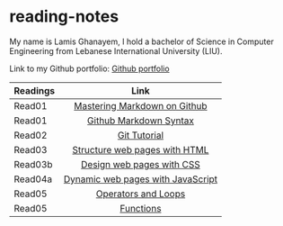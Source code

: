 # reading-notes

My name is Lamis Ghanayem, I hold a bachelor of Science in Computer Engineering from Lebanese International University (LIU).

Link to my Github portfolio:
[Github portfolio](https://github.com/lamisghanayem)

| Readings |      Link                                                                                    | 
|----------|:-------------:                                                                               |
| Read01   |  [Mastering Markdown on Github](https://lamisghanayem.github.io/Reading-notes/Read01-GithubMarkdownSyntax)      |  
| Read01   |  [Github Markdown Syntax](https://lamisghanayem.github.io/Reading-notes/Read01-MasteringMarkdown)   | 
| Read02   |  [Git Tutorial](https://lamisghanayem.github.io/Reading-notes/Read02-GitIntro)                                  |  
| Read03   |  [Structure web pages with HTML](https://lamisghanayem.github.io/Reading-notes/Read03-StructurewebpageswithHTML)                                  |  
| Read03b   |  [Design web pages with CSS](https://lamisghanayem.github.io/Reading-notes/Read03-StructurewebpageswithHTML)                                  |  
| Read04a   |  [Dynamic web pages with JavaScript](https://lamisghanayem.github.io/Reading-notes/Read04a)                                  |  
| Read05   |  [Operators and Loops](https://lamisghanayem.github.io/Reading-notes/Read05)                                  | 
| Read05   |  [Functions](https://lamisghanayem.github.io/Reading-notes/Read06)                                  | 



   
